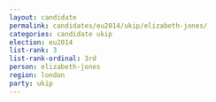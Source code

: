 ```yaml
---
layout: candidate
permalink: candidates/eu2014/ukip/elizabeth-jones/
categories: candidate ukip
election: eu2014
list-rank: 3
list-rank-ordinal: 3rd
person: elizabeth-jones
region: london
party: ukip
---
```

